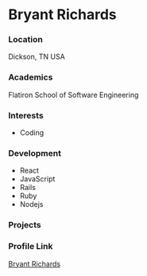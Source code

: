 # Bryant Richards

### Location

Dickson, TN USA

### Academics

Flatiron School of Software Engineering

### Interests

- Coding

### Development

- React
- JavaScript
- Rails
- Ruby
- Nodejs


### Projects


### Profile Link

[Bryant Richards](https://github.com/BryantIT)
